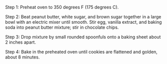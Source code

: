 Step 1: Preheat oven to 350 degrees F (175 degrees C).

Step 2: Beat peanut butter, white sugar, and brown sugar together in a large bowl with an electric mixer until smooth. Stir egg, vanilla extract, and baking soda into peanut butter mixture; stir in chocolate chips.

Step 3: Drop mixture by small rounded spoonfuls onto a baking sheet about 2 inches apart.

Step 4: Bake in the preheated oven until cookies are flattened and golden, about 8 minutes.